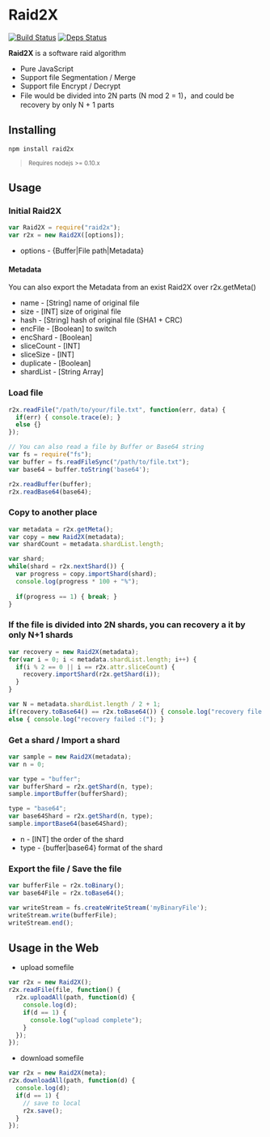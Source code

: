 Raid2X
=======
[![Build Status](https://travis-ci.org/Luphia/Raid2X.png?branch=master)](https://travis-ci.org/Luphia/Raid2X)
[![Deps Status](https://david-dm.org/Luphia/Raid2X.png)](https://david-dm.org/Luphia/Raid2X)

**Raid2X** is a software raid algorithm
* Pure JavaScript
* Support file Segmentation / Merge
* Support file Encrypt / Decrypt
* File would be divided into 2N parts (N mod 2 = 1)，and could be recovery by only N + 1 parts

## Installing
```shell
npm install raid2x
```
> <sub>Requires nodejs >= 0.10.x</sub>

## Usage
### Initial Raid2X
```javascript
var Raid2X = require("raid2x");
var r2x = new Raid2X([options]);
```
* options - {Buffer|File path|Metadata}

#### Metadata
You can also export the Metadata from an exist Raid2X over r2x.getMeta()
*	name - [String] name of original file
*	size - [INT] size of original file
*	hash - [String] hash of original file (SHA1 + CRC)
*	encFile - [Boolean] to switch
*	encShard - [Boolean]
*	sliceCount - [INT]
*	sliceSize - [INT]
*	duplicate - [Boolean]
*	shardList - [String Array]

### Load file
```javascript
r2x.readFile("/path/to/your/file.txt", function(err, data) {
  if(err) { console.trace(e); }
  else {}
});

// You can also read a file by Buffer or Base64 string
var fs = require("fs");
var buffer = fs.readFileSync("/path/to/file.txt");
var base64 = buffer.toString('base64');

r2x.readBuffer(buffer);
r2x.readBase64(base64);
```

### Copy to another place
```javascript
var metadata = r2x.getMeta();
var copy = new Raid2X(metadata);
var shardCount = metadata.shardList.length;

var shard;
while(shard = r2x.nextShard()) {
  var progress = copy.importShard(shard);
  console.log(progress * 100 + "%");
  
  if(progress == 1) { break; }
}
```

### If the file is divided into 2N shards, you can recovery a it by only N+1 shards
```javascript
var recovery = new Raid2X(metadata);
for(var i = 0; i < metadata.shardList.length; i++) {
  if(i % 2 == 0 || i == r2x.attr.sliceCount) {
    recovery.importShard(r2x.getShard(i));
  }
}

var N = metadata.shardList.length / 2 + 1;
if(recovery.toBase64() == r2x.toBase64()) { console.log("recovery file with %d shards", N); }
else { console.log("recovery failed :("); }
```

### Get a shard / Import a shard
```javascript
var sample = new Raid2X(metadata);
var n = 0;

var type = "buffer";
var bufferShard = r2x.getShard(n, type);
sample.importBuffer(bufferShard);

type = "base64";
var base64Shard = r2x.getShard(n, type);
sample.importBase64(base64Shard);
```
* n - [INT] the order of the shard
* type - {buffer|base64} format of the shard

### Export the file / Save the file
```javascript
var bufferFile = r2x.toBinary();
var base64File = r2x.toBase64();

var writeStream = fs.createWriteStream('myBinaryFile');
writeStream.write(bufferFile);
writeStream.end();
```

## Usage in the Web
* upload somefile
```javascript
var r2x = new Raid2X();
r2x.readFile(file, function() {
  r2x.uploadAll(path, function(d) {
    console.log(d);
    if(d == 1) {
      console.log("upload complete");
    }
  });
});
```

* download somefile
```javascript
var r2x = new Raid2X(meta);
r2x.downloadAll(path, function(d) {
  console.log(d);
  if(d == 1) {
    // save to local
    r2x.save();
  }
});
```

